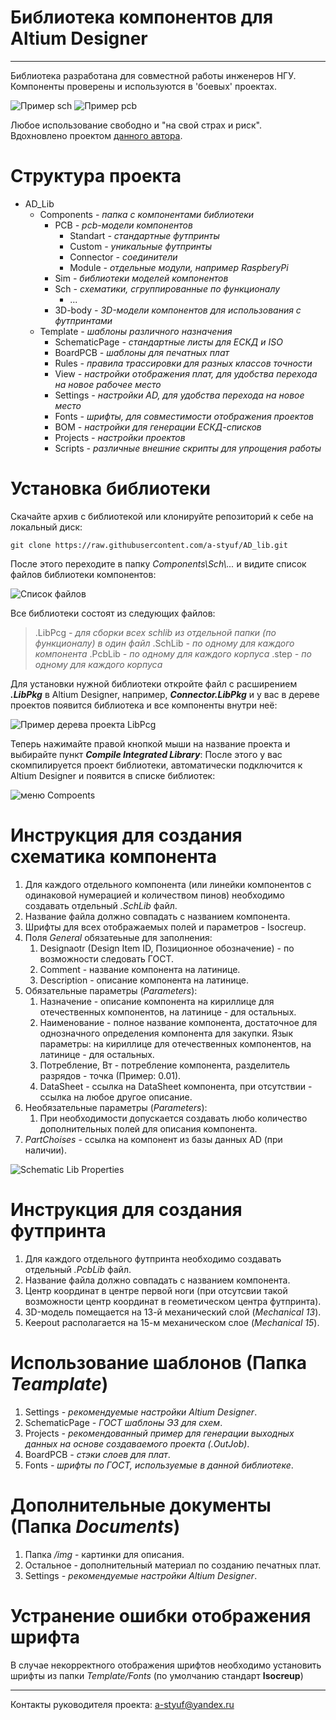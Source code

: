 ﻿
# Библиотека компонентов для Altium Designer

_______
Библиотека разработана для совместной работы инженеров НГУ. Компоненты проверены и используются в 'боевых' проектах.

![Пример sch](https://raw.githubusercontent.com/a-styuf/AD_lib/master/Documents/img/sch_example.png) 
![Пример pcb](https://raw.githubusercontent.com/a-styuf/AD_lib/master/Documents/img/3d_pcb_example.png)

Любое использование свободно и "на свой страх и риск".  
Вдохновлено проектом [данного автора](https://github.com/gardarica/altium-library.git).  

# Структура проекта

* AD_Lib
  * Components *- папка с компонентами библиотеки*
    * PCB *- pcb-модели компонентов*
      * Standart *- стандартные футпринты*
      * Custom *- уникальные футпринты*
      * Connector *- соединители*
      * Module *- отдельные модули, например RaspberyPi*
    * Sim *- библиотеки моделей компонентов*
    * Sch *- схематики, сгруппированные по функционалу*
      * ...
    * 3D-body *- 3D-модели компонентов для использования с футпринтами*
  * Template *- шаблоны различного назначения*
    * SchematicPage *- стандартные листы для ЕСКД и ISO*
    * BoardPCB *- шаблоны для печатных плат*
    * Rules *- правила трассировки для разных классов точности*
    * View *- настройки отображения плат, для удобства перехода на новое рабочее место*
    * Settings *- настройки AD, для удобства перехода на новое место*
    * Fonts *- шрифты, для совместимости отображения проектов*
    * BOM *- настройки для генерации ЕСКД-списков*
    * Projects *- настройки проектов*
    * Scripts *- различные внешние скрипты для упрощения работы*

# Установка библиотеки

Скачайте архив с библиотекой или клонируйте репозиторий к себе на локальный диск:

```batch
git clone https://raw.githubusercontent.com/a-styuf/AD_lib.git
```

После этого переходите в папку *Components\\Sch\\...* и видите список файлов библиотеки компонентов:

![Список файлов](https://raw.githubusercontent.com/a-styuf/AD_lib/master/Documents/img/tree_to_sch.png)

Все библиотеки состоят из следующих файлов:
> .LibPcg *- для сборки всех schlib из отдельной папки (по функционалу) в один файл*
> .SchLib *- по одному для каждого компонента*
> .PcbLib *- по одному для каждого корпуса*
> .step *- по одному для каждого корпуса*

Для установки нужной библиотеки откройте файл с расширением ***.LibPkg*** в Altium Designer, например, ***Connector.LibPkg*** и у вас в дереве проектов появится библиотека и все компоненты внутри неё:

![Пример дерева проекта LibPcg](https://raw.githubusercontent.com/a-styuf/AD_lib/master/Documents/img/connector_libpcg_example.png)

Теперь нажимайте правой кнопкой мыши на название проекта и выбирайте пункт ***Compile Integrated Library***:
После этого у вас скомпилируется проект библиотеки, автоматически подключится к Altium Designer и появится в списке библиотек:

![меню Compoents](https://raw.githubusercontent.com/a-styuf/AD_lib/master/Documents/img/ad_component_example.png)

# Инструкция для создания схематика компонента

1. Для каждого отдельного компонента (или линейки компонентов с одинаковой нумерацией и количеством пинов) необходимо создавать отдельный *.SchLib* файл.
2. Название файла должно совпадать с названием компонента.
3. Шрифты для всех отображаемых полей и параметров - Isocreup.
4. Поля *General* обязатеьные для заполнения:
   1. Designaotr (Design Item ID, Позиционное обозначение) - по возможности следовать ГОСТ.
   2. Comment - название компонента на латинице.
   3. Description - описание компонента на латинице.
5. Обязательные параметры (*Parameters*):
   1. Назначение - описание компонента на кириллице для отечественных компонентов, на латинице - для остальных.
   2. Наименование - полное название компонента, достаточное для однозначного определения компонента для закупки. Язык параметры: на кириллице для отечественных компонентов, на латинице - для остальных.
   3. Потребление, Вт - потребление компонента, разделитель разрядов - точка (Пример: 0.01).
   4. DataSheet - ссылка на DataSheet компонента, при отсутствии - ссылка на любое другое описание.
6. Необязательные параметры (*Parameters*):
   1. При необходимости допускается создавать любо количество дополнительных полей для описания компонента.
7. *PartChoises* - ссылка на компонент из базы данных AD (при наличии).

![Schematic Lib Properties](https://raw.githubusercontent.com/a-styuf/AD_lib/master/Documents/img/schematic_lib_properties.png)

# Инструкция для создания футпринта

1. Для каждого отдельного футпринта необходимо создавать отдельный *.PcbLib* файл.
2. Название файла должно совпадать с названием компонента.
3. Центр координат в центре первой ноги (при отсутсвии такой возможности центр координат в геометическом центра футпринта).
4. 3D-модель помещается на 13-й механический слой (*Mechanical 13*).
5. Keepout располагается на 15-м механическом слое (*Mechanical 15*).

# Использование шаблонов (Папка *Teamplate*)

1. Settings *- рекомендуемые настройки Altium Designer*.
2. SchematicPage *- ГОСТ шаблоны Э3 для схем*.
3. Projects *- рекомендованный пример для генерации выходных данных на основе создаваемого проекта (.OutJob)*.
4. BoardPCB *- стэки слоев для плат*.
5. Fonts *- шрифты по ГОСТ, используемые в данной библиотеке*.

# Дополнительные документы (Папка *Documents*)

1. Папка */img* - картинки для описания.
2. Остальное - дополнительный материал по созданию печатных плат.
3. Settings *- рекомендуемые настройки Altium Designer*.

# Устранение ошибки отображения шрифта

В случае некорректного отображения шрифтов необходимо установить шрифты из папки *Template/Fonts* (по умолчанию стандарт **Isocreup**)

_______

Контакты руководителя проекта: [a-styuf@yandex.ru](a-styuf@yandex.ru)  
